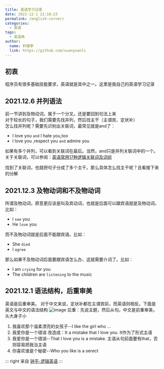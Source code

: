 ```yaml
---
title: 英语学习记录
date: 2021-12-1 21:18:23
permalink: /english-corner/
categories:
  - 英语
tags:
  - 英语角
author: 
  name: 轩辕李
  link: https://github.com/xuanyuanli
---
```

  
## 初衷
程序员有很多基础技能要求，英语就是其中之一。这里是我自己的英语学习记录

<!-- more -->

## 2021.12.6 并列语法
前一节讲到及物动词，属于一个分叉。还是要回到句法上来  
对于较长的句子，我们需要先找并列，然后找主干（主谓宾、定状补）  
怎么找并列呢？需要先识别出关联词，最常见就是and了：
- I love you `and` I hate you,too
- I love you ,respect you `and` admire you

如果有多个并列，可以看到关联词在最后。当然，and只是并列关联词中的一个。关于关联词，可以参阅：[英语常用17种逻辑关联词及词组](https://zhuanlan.zhihu.com/p/44156385)    

找到了关联词，也就把句子分成了多个主干。那么具体怎么找主干呢？且看接下来的分解

## 2021.12.3 及物动词和不及物动词
所谓及物动词，原意更应该是叫及宾动词，也就是后面可以跟宾语就是及物动词。比如：
- I `see` you
- He `love` you

而不及物动词就是后面不能跟宾语。比如：
- She `died`
- I `agree`

那么如果不及物动词后面要跟宾语怎么办，这就需要介词了。比如：
- I am `crying` for you
- The children are `listening` to the music


## 2021.12.1 语法结构，后重审美
英语是后重审美。 对于中文来说，定状补都在主谓宾前，而英语则相反。下面是英文与中文的语法结构
![image](https://cdn.staticaly.com/gh/xuanyuanli/Img@master/picx/image.5wkmzt7667k0.jpg)
后重：先说主题，然后从句。中文是前重审美，头大身子小
1. 我喜欢那个温柔漂亮的女孩子--I like the girl who ...
2. 我爱你是一个错误 改造成：It a mistake that I love you.  It作为了形式主语
3. 我爱你是一个错误--That I love you is a mistake. 主语从句前面要有that，否则容易把我当主语
4. 你喜欢谁是个秘密--Who you like is a serect

::: right
来自 [钟平-逻辑英语](https://book.douban.com/subject/30350537/)
:::
